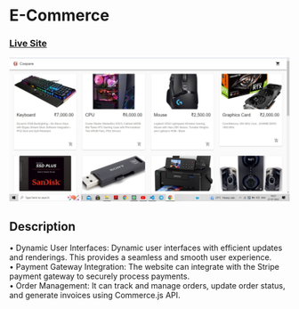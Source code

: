 # E-Commerce
### [Live Site](https://cospare.netlify.app/)

![eCommerce](https://github.com/Vikram739/E-COMMERCE-WEBSITE-Using-React/blob/master/cospare.png)

## Description
• Dynamic User Interfaces: Dynamic user interfaces with efficient updates and renderings. This provides a seamless and smooth user experience.<br />
• Payment Gateway Integration: The website can integrate with the Stripe payment gateway to securely process payments.<br />
• Order Management: It can track and manage orders, update order status, and generate invoices using Commerce.js API.
